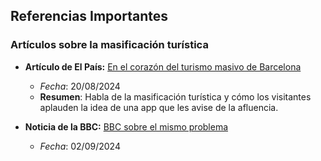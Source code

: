 
## Referencias Importantes

### Artículos sobre la masificación turística

- **Artículo de El País:**
  [En el corazón del turismo masivo de Barcelona](https://elpais.com/espana/catalunya/2024-08-20/en-el-corazon-del-turismo-masivo-de-barcelona-que-el-park-guell-este-lleno-demuestra-que-hay-que-verlo.html)
  - *Fecha*: 20/08/2024
  - **Resumen**: Habla de la masificación turística y cómo los visitantes aplauden la idea de una app que les avise de la afluencia.

- **Noticia de la BBC:**
  [BBC sobre el mismo problema](https://www.bbc.com/news/articles/clyn5l20z72o)
  - *Fecha*: 02/09/2024